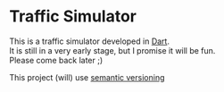Traffic Simulator
==============================

This is a traffic simulator developed in [Dart](https://www.dartlang.org/).  
It is still in a very early stage, but I promise it will be fun.      
Please come back later ;)

This project (will) use [semantic versioning](http://semver.org/)
